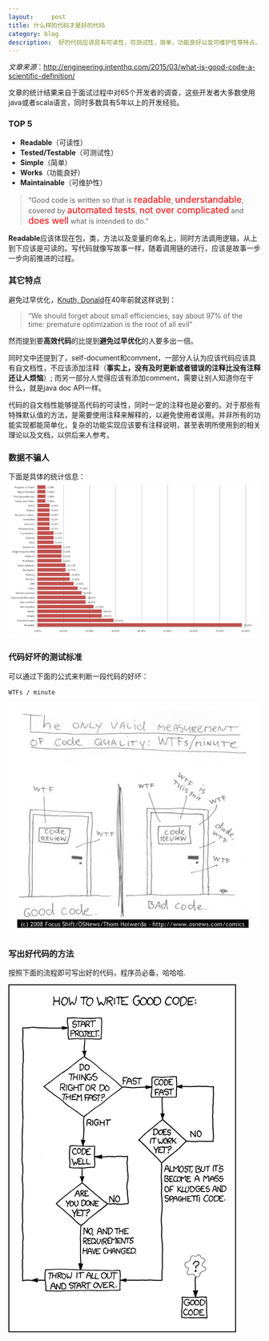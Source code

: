 ```yaml
---
layout:     post
title: 什么样的代码才是好的代码
category: blog
description:  好的代码应该具有可读性，可测试性，简单，功能良好以及可维护性等特点。
---
```


*文章来源*：http://engineering.intenthq.com/2015/03/what-is-good-code-a-scientific-definition/

文章的统计结果来自于面试过程中对65个开发者的调查，这些开发者大多数使用java或者scala语言，同时多数具有5年以上的开发经验。

### TOP 5

  + **Readable**（可读性）
  + **Tested/Testable**（可测试性）
  + **Simple**（简单）
  + **Works**（功能良好）
  + **Maintainable**（可维护性）

 > “Good code is written so that is <font size="4" color="red">readable</font>, <font size="4" color="red">understandable</font>, covered by <font size="4" color="red">automated tests</font>, <font size="4" color="red">not over complicated</font> and <font size="4" color="red">does well</font> what is intended to do.”
    
**Readable**应该体现在包，类，方法以及变量的命名上，同时方法调用逻辑，从上到下应该是可读的。写代码就像写故事一样，随着调用链的进行，应该是故事一步一步向前推进的过程。

### 其它特点
避免过早优化，[Knuth, Donald](http://en.wikipedia.org/wiki/Donald_Knuth)在40年前就这样说到： 

> “We should forget about small efficiencies, say about 97% of the time: premature optimization is the root of all evil”

然而提到要**高效代码**的比提到**避免过早优化**的人要多出一倍。

 同时文中还提到了，self-document和comment，一部分人认为应该代码应该具有自文档性，不应该添加注释（**事实上，没有及时更新或者错误的注释比没有注释还让人烦恼**）; 而另一部分人觉得应该有添加comment，需要让别人知道你在干什么，就是java doc API一样。

 代码的自文档性能够提高代码的可读性，同时一定的注释也是必要的。对于那些有特殊默认值的方法，是需要使用注释来解释的，以避免使用者误用。并非所有的功能实现都能简单化，复杂的功能实现应该要有注释说明，甚至表明所使用到的相关理论以及文档，以供后来人参考。
  
### 数据不骗人
 
 下面是具体的统计信息：
  ![好代码的特征](/images/goodcode/goodcode_statistics.png)

###  代码好坏的测试标准

可以通过下面的公式来判断一段代码的好坏：

```
WTFs / minute
```  

![代码好坏的测试标准](/images/goodcode/standofgoodcode.png)

### 写出好代码的方法
 按照下面的流程即可写出好的代码，程序员必备，哈哈哈.

![GoodCode](/images/goodcode/good_code.png)
